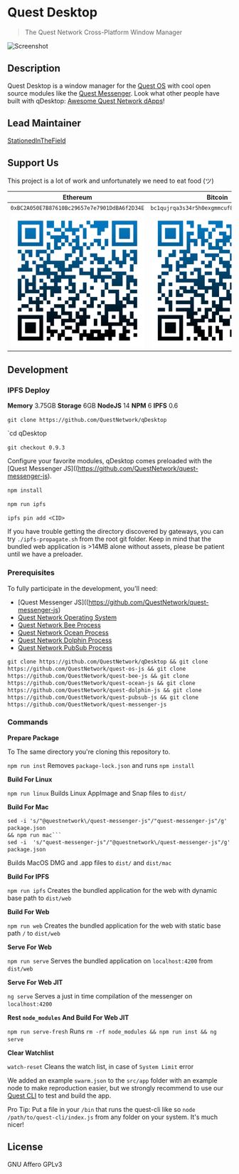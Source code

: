 # Quest Desktop
> The Quest Network Cross-Platform Window Manager

![Screenshot](https://github.com/QuestNetwork/quest-messenger-js/raw/0.9.2/doc/images/0.9.2.png?raw=true)

## Description
Quest Desktop is a window manager for the [Quest OS](https://github.com/QuestNetwork/quest-os-js) with cool open source modules like the [Quest Messenger](https://github.com/QuestNetwork/quest-messenger-js). Look what other people have built with qDesktop: [Awesome Quest Network dApps](https://github.com/QuestNetwork/awesome/blob/master/README.md)!

## Lead Maintainer

[StationedInTheField](https://github.com/StationedInTheField)

## Support Us
This project is a lot of work and unfortunately we need to eat food (ツ)

| Ethereum| Bitcoin |
|---|---|
| `0xBC2A050E7B87610Bc29657e7e7901DdBA6f2D34E` | `bc1qujrqa3s34r5h0exgmmcuf8ejhyydm8wwja4fmq`   |
|  <img src="doc/images/eth-qr.png" >   | <img src="doc/images/btc-qr.png" > |

## Development

### IPFS Deploy
**Memory** 3.75GB **Storage** 6GB **NodeJS** 14 **NPM** 6 **IPFS** 0.6

`git clone https://github.com/QuestNetwork/qDesktop`

`cd qDesktop

`git checkout 0.9.3`

Configure your favorite modules, qDesktop comes preloaded with the [Quest Messenger JS]((https://github.com/QuestNetwork/quest-messenger-js).

`npm install`

`npm run ipfs`

`ipfs pin add <CID>`

If you have trouble getting the directory discovered by gateways, you can try ```./ipfs-propagate.sh``` from the root git folder.
Keep in mind that the bundled web application is >14MB alone without assets, please be patient until we have a preloader.

### Prerequisites

To fully participate in the development, you'll need:
- [Quest Messenger JS]((https://github.com/QuestNetwork/quest-messenger-js)
- [Quest Network Operating System](https://github.com/QuestNetwork/quest-os-js)
- [Quest Network Bee Process](https://github.com/QuestNetwork/quest-bee-js)
- [Quest Network Ocean Process](https://github.com/QuestNetwork/quest-ocean-js)
- [Quest Network Dolphin Process](https://github.com/QuestNetwork/quest-dolphin-js)
- [Quest Network PubSub Process](https://github.com/QuestNetwork/quest-pubsub-js)

```
git clone https://github.com/QuestNetwork/qDesktop && git clone https://github.com/QuestNetwork/quest-os-js && git clone https://github.com/QuestNetwork/quest-bee-js && git clone https://github.com/QuestNetwork/quest-ocean-js && git clone https://github.com/QuestNetwork/quest-dolphin-js && git clone https://github.com/QuestNetwork/quest-pubsub-js && git clone https://github.com/QuestNetwork/quest-messenger-js
```

### Commands

**Prepare Package**

To The same directory you're cloning this repository to.

``npm run inst`` Removes `package-lock.json` and runs ``npm install``

**Build For Linux**

``npm run linux`` Builds Linux AppImage and Snap files to `dist/`

**Build For Mac**
```
sed -i 's/"@questnetwork\/quest-messenger-js"/"quest-messenger-js"/g' package.json
&& npm run mac```
sed -i  's/"quest-messenger-js"/"@questnetwork\/quest-messenger-js"/g'  package.json
```
Builds MacOS DMG and .app files to ``dist/`` and ``dist/mac``

**Build For IPFS**

``npm run ipfs``  Creates the bundled application for the web with dynamic base path to ```dist/web```

**Build For Web**

``npm run web`` Creates the bundled application for the web with static base path ```/```  to ```dist/web```

**Serve For Web**

``npm run serve`` Serves the bundled application on ```localhost:4200``` from ```dist/web```

**Serve For Web JIT**

``ng serve`` Serves a just in time compilation of the messenger on ```localhost:4200```

**Rest `node_modules` And Build For Web JIT**

``npm run serve-fresh`` Runs ``rm -rf node_modules && npm run inst && ng serve``

**Clear Watchlist**

``watch-reset`` Cleans the watch list, in case of ```System Limit``` error


We added an example ```swarm.json``` to the ```src/app``` folder with an example node to make reproduction easier, but we strongly recommend to use our [Quest CLI](https://github.com/QuestNetwork/quest-cli) to test and build the app.

Pro Tip: Put a file in your `/bin` that runs the quest-cli like so `node /path/to/quest-cli/index.js` from any folder on your system. It's much nicer!

## License

GNU Affero GPLv3
